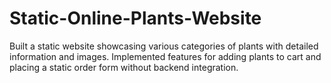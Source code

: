 # Static-Online-Plants-Website
Built a static website showcasing various  categories of plants with detailed information and images. Implemented  features for adding plants to cart and placing a static order form without  backend integration.

